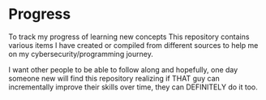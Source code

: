 # Progress
To track my progress of learning new concepts 
This repository contains various items I have created or compiled from different sources to help me on my cybersecurity/programming journey.

I want other people to be able to follow along and hopefully, one day someone new will find this repository realizing if THAT guy can incrementally improve their skills over time, they can DEFINITELY do it too.
